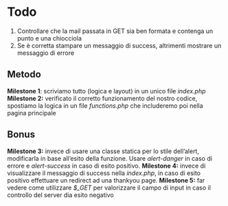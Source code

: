 # Todo
1. Controllare che la mail passata in GET sia ben formata e contenga un punto e una chiocciola
2. Se è corretta stampare un messaggio di success, altrimenti mostrare un messaggio di errore

## Metodo
**Milestone 1**: scriviamo tutto (logica e layout) in un unico file *index.php*
**Milestone 2:** verificato il corretto funzionamento del nostro codice, spostiamo la logica in un file *functions.php* che includeremo poi nella pagina principale

## Bonus
**Milestone 3:** invece di usare una classe statica per lo stile dell’alert, modificarla in base all’esito della funzione. Usare *alert-danger* in caso di errore e *alert-success* in caso di esito positivo.
**Milestone 4:** invece di visualizzare il messaggio di success nella *index.php*, in caso di esito positivo effettuare un redirect ad una thankyou page.
**Milestone 5:** far vedere come utilizzare *$_GET* per valorizzare il campo di input in caso il controllo del server dia esito negativo